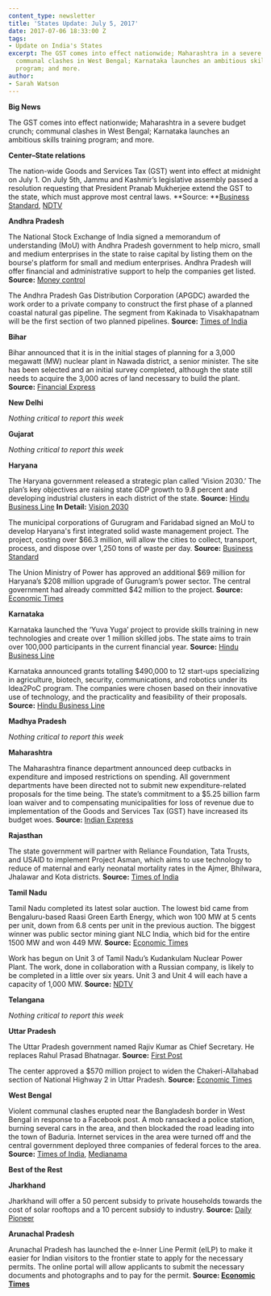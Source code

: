 ```yaml
---
content_type: newsletter
title: 'States Update: July 5, 2017'
date: 2017-07-06 18:33:00 Z
tags:
- Update on India's States
excerpt: The GST comes into effect nationwide; Maharashtra in a severe budget crunch;
  communal clashes in West Bengal; Karnataka launches an ambitious skills training
  program; and more.
author:
- Sarah Watson
---
```


**Big News**

The GST comes into effect nationwide; Maharashtra in a severe budget crunch; communal clashes in West Bengal; Karnataka launches an ambitious skills training program; and more.

**Center–State relations**

The nation-wide Goods and Services Tax (GST) went into effect at midnight on July 1. On July 5th, Jammu and Kashmir’s legislative assembly passed a resolution requesting that President Pranab Mukherjee extend the GST to the state, which must approve most central laws. **Source: **[Business Standard](http://www.business-standard.com/article/economy-policy/gst-after-17-years-of-brainstorming-india-wakes-up-to-historic-tax-reform-117070100074_1.html), [NDTV](http://www.ndtv.com/india-news/jammu-and-kashmir-adopts-gst-resolution-amid-protests-by-opposition-1721015)

**Andhra Pradesh**

The National Stock Exchange of India signed a memorandum of understanding (MoU) with Andhra Pradesh government to help micro, small and medium enterprises in the state to raise capital by listing them on the bourse's platform for small and medium enterprises. Andhra Pradesh will offer financial and administrative support to help the companies get listed. **Source:** [Money control](http://www.moneycontrol.com/news/business/nse-andhra-pradesh-govt-sign-mou-to-fuel-growth-of-msmes-2313051.html)

The Andhra Pradesh Gas Distribution Corporation (APGDC) awarded the work order to a private company to construct the first phase of a planned coastal natural gas pipeline. The segment from Kakinada to Visakhapatnam will be the first section of two planned pipelines. **Source:** [Times of India](http://timesofindia.indiatimes.com/city/vijayawada/piped-gas-project-in-andhra-pradesh-gains-steam/articleshow/59408667.cms)

**Bihar**

Bihar announced that it is in the initial stages of planning for a 3,000 megawatt (MW) nuclear plant in Nawada district, a senior minister. The site has been selected and an initial survey completed, although the state still needs to acquire the 3,000 acres of land necessary to build the plant. **Source:** [Financial Express](http://www.financialexpress.com/industry/bihar-bets-big-on-nuclear-power-plans-3000-mw-plant/738323/)

**New Delhi**

*Nothing critical to report this week*

**Gujarat**

*Nothing critical to report this week*

**Haryana**

The Haryana government released a strategic plan called ‘Vision 2030.’ The plan’s key objectives are raising state GDP growth to 9.8 percent and developing industrial clusters in each district of the state. **Source:** [Hindu Business Line](http://www.thehindubusinessline.com/news/national/haryana-vision-document-sets-agenda-up-to-2030/article9738935.ece) **In Detail:** [Vision 2030](http://esaharyana.gov.in/Data/Planning/UNDP_2030.pdf)

The municipal corporations of Gurugram and Faridabad signed an MoU to develop Haryana's first integrated solid waste management project. The project, costing over $66.3 million, will allow the cities to collect, transport, process, and dispose over 1,250 tons of waste per day. **Source:** [Business Standard](http://www.business-standard.com/article/pti-stories/gurugram-faridabad-municipal-bodies-sign-mou-for-waste-management-proect-117063001245_1.html)

The Union Ministry of Power has approved an additional $69 million for Haryana’s $208 million upgrade of Gurugram’s power sector. The central government had already committed $42 million to the project. **Source:** [Economic Times](http://economictimes.indiatimes.com/industry/energy/power/power-minister-piyush-goel-approves-rs-450-crore-for-power-sector-in-gurugram/articleshow/59370429.cms)

**Karnataka**

Karnataka launched the ‘Yuva Yuga’ project to provide skills training in new technologies and create over 1 million skilled jobs. The state aims to train over 100,000 participants in the current financial year. **Source:** [Hindu Business Line](http://www.thehindubusinessline.com/news/national/karnataka-launches-skilling-programme/article9745425.ece)

Karnataka announced grants totalling $490,000 to 12 start-ups specializing in agriculture, biotech, security, communications, and robotics under its Idea2PoC program. The companies were chosen based on their innovative use of technology, and the practicality and feasibility of their proposals. **Source:** [Hindu Business Line](http://www.thehindubusinessline.com/news/karnataka-grants-318-crore-to-12-startup-companies/article9740481.ece)

**Madhya Pradesh**

*Nothing critical to report this week*

**Maharashtra**

The Maharashtra finance department announced deep cutbacks in expenditure and imposed restrictions on spending. All government departments have been directed not to submit new expenditure-related proposals for the time being. The state’s commitment to a $5.25 billion farm loan waiver and to compensating municipalities for loss of revenue due to implementation of the Goods and Services Tax (GST) have increased its budget woes. **Source:** [Indian Express](http://indianexpress.com/article/business/business-others/maharashtra-public-sector-capital-investment-in-lockdown-mode-4731320/)

**Rajasthan**

The state government will partner with Reliance Foundation, Tata Trusts, and USAID to implement Project Asman, which aims to use technology to reduce of maternal and early neonatal mortality rates in the Ajmer, Bhilwara, Jhalawar and Kota districts. **Source:** [Times of India](http://timesofindia.indiatimes.com/city/jaipur/state-signs-mous-to-reduce-maternal-early-neonatal-mortality-rates/articleshow/59343416.cms)

**Tamil Nadu**

Tamil Nadu completed its latest solar auction. The lowest bid came from Bengaluru-based Raasi Green Earth Energy, which won 100 MW at 5 cents per unit, down from 6.8 cents per unit in the previous auction. The biggest winner was public sector mining giant NLC India, which bid for the entire 1500 MW and won 449 MW. **Source:** [Economic Times](http://economictimes.indiatimes.com/industry/energy/power/nlc-biggest-winner-in-1500-mw-tn-solar-auction/articleshow/59415197.cms)

Work has begun on Unit 3 of Tamil Nadu’s Kudankulam Nuclear Power Plant. The work, done in collaboration with a Russian company, is likely to be completed in a little over six years. Unit 3 and Unit 4 will each have a capacity of 1,000 MW. **Source:** [NDTV](http://www.ndtv.com/india-news/work-begins-at-kudankulam-nuclear-power-plants-unit-3-1718652)

**Telangana**

*Nothing critical to report this week*

**Uttar Pradesh**

The Uttar Pradesh government named Rajiv Kumar as Chief Secretary. He replaces Rahul Prasad Bhatnagar. **Source:** [First Post](http://www.firstpost.com/india/rajiv-kumar-appointed-as-new-chief-secretary-of-uttar-pradesh-3757729.html)

The center approved a $570 million project to widen the Chakeri-Allahabad section of National Highway 2 in Uttar Pradesh. **Source:** [Economic Times](http://economictimes.indiatimes.com/news/economy/infrastructure/government-clears-rs-3691-cr-highway-project-in-up/articleshow/59356536.cms)

**West Bengal**

Violent communal clashes erupted near the Bangladesh border in West Bengal in response to a Facebook post. A mob ransacked a police station, burning several cars in the area, and then blockaded the road leading into the town of Baduria. Internet services in the area were turned off and the central government deployed three companies of federal forces to the area. **Source:** [Times of India](http://timesofindia.indiatimes.com/city/kolkata/heart-of-violence-under-siege/articleshow/59449731.cms), [Medianama](https://www.medianama.com/2017/07/223-internet-shutdown-west-bengal/)

**Best of the Rest**

**Jharkhand**

Jharkhand will offer a 50 percent subsidy to private households towards the cost of solar rooftops and a 10 percent subsidy to industry. **Source:** [Daily Pioneer](http://www.dailypioneer.com/state-editions/govt-to-provide-50-subsidy-on-solar-rooftop-installation.html)

**Arunachal Pradesh**

Arunachal Pradesh has launched the e-Inner Line Permit (eILP) to make it easier for Indian visitors to the frontier state to apply for the necessary permits. The online portal will allow applicants to submit the necessary documents and photographs and to pay for the permit. **Source: [Economic Times](http://economictimes.indiatimes.com/news/politics-and-nation/arunachal-pradesh-launches-e-inner-line-permit-programme/articleshow/59401268.cms)**
